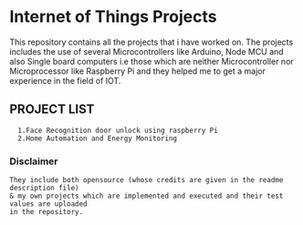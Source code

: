 # Internet of Things Projects
  This repository contains all the projects that i have worked on. The projects includes the use of 
  several Microcontrollers like Arduino, Node MCU and also Single board computers i.e those which
  are neither Microcontroller nor Microprocessor like Raspberry Pi and they helped me to get 
  a major experience in the field of IOT.
  
  
  
  ## PROJECT LIST
      
      1.Face Recognition door unlock using raspberry Pi 
      2.Home Automation and Energy Monitoring 

### Disclaimer
    They include both opensource (whose credits are given in the readme description file) 
    & my own projects which are implemented and executed and their test values are uploaded
    in the repository.
   
   
   
    
